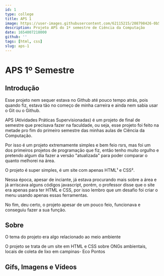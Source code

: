 ```yaml
---
id: 1
type: college
title: APS 1
image: https://user-images.githubusercontent.com/62115215/208798426-0b528230-530f-446f-9c1e-04df1b18835d.png
description: Projeto APS do 1º semestre de Ciência da Computação
date: 1654007218000
github: ''
tags: [html, css]
slug: aps-1
---
```


# APS 1º Semestre

## Introdução

Esse projeto nem sequer estava no Github até pouco tempo atrás, pois quando fiz, estava tão no começo de minha carreira e ainda nem sabia usar o Git ou o Github.

APS (Atividades Práticas Supervisionadas) é um projeto de final de semestre que precisava fazer na faculdade, ou seja, esse projeto foi feito na metade pro fim do primeiro semestre das minhas aulas de Ciência da Computação.

Por isso é um projeto extremamente simples e bem feio rsrs, mas foi um dos primeiros projetos de programação que fiz, então tenho muito orgulho e pretendo algum dia fazer a versão "atualizada" para poder comparar o quanto melhorei na área.

O projeto é super simples, é um site com apenas HTML¹ e CSS².

Nessa época, apesar de inciante, já estava procurando mais sobre a área e já arriscava alguns códigos javascript, porém, o professor disse que o site era apenas para ter HTML e CSS, por isso lembro que um desafio foi criar o menu usando apenas essas ferramentas.

No fim, deu certo, o projeto apesar de um pouco feio, funcionava e conseguiu fazer a sua função.

## Sobre

O tema do projeto era algo relacionado ao meio ambiente

O projeto se trata de um site em HTML e CSS sobre ONGs ambientais, locais de coleta de lixo em campinas- Eco Pontos

## Gifs, Imagens e Vídeos
